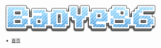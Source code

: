 ![img](data:image/png;base64,iVBORw0KGgoAAAANSUhEUgAAAd0AAABbCAMAAAABfa8tAAADAFBMVEVHcEwE%0ABAMCAgEAAAAvLy4DAwIbGxoAAAAAAAAMDAwbGxoBAQAGBgYNDQ0bGxoGBgUU%0AFBQBAQEMCwoQEA8GBgYNDQwdHRwnJycUFBMFBQQICAgvLy4fHx4SEhExMTET%0AExIZGBgJCQgKCgksLCsjIyIKCgkfHx5NTUwEBAQCAgIbGxsyMjErKioDAwMN%0ADQ01NTQCAgIDAwMmJiYMDAwBAQEEBAQcHBwUFBQCAQAmJiYmJib////Jyckh%0AISB3dnVFRURbWlltbGtwb26OzPRmZmam3P6TzvSw4v+y4/+66f+r3/9raml/%0Avuqs4v+97P+Fw+yg2v+67P+W0Pd1dHOPyfGk2vuo3v+TzfKX0PKu3/+Y0vmL%0Axe5zcnJvr9+g1fiGhoY6OjmRy/J0tOF4uemEwu+FwOomJia/7f+v5P+d1v6b%0A0/jp6eliotSCvuiNyO6BwewjIyOi3P8/Pj6MyfF/vufA8f+b1PyY0fWc0vN/%0Afn616P++7/9np9l9u+jE8v/D8P+Gxe+IyPGj2fy05f+X0/ye0/dZWFiIw+yT%0A0Pm36v9qrNye1vuWzfGd1fmDwep8e3pkpdlwrdx9u+SUzfik2v6Au+SUlJR5%0AuuW25P9xsuDC7v+NxfGs3f6p2/qh1vyDgoGg2fyi2Pl5vOt0tuVRUFCBwvCN%0Axes1NTRnqd2Ty+4WFhZdndCHxu5DQkJmpNSz6P+n4P/l5eVjYmJfX158vuxZ%0AmtHK8f/I8/9LS0pVlcyl1/fT8v9ioNH9//+t3ft5teHH7/9UVFOl3v+Bvu2Q%0Azve36P9dntVoqtqX0Pr4//9qruGJw+94tuWIyva/6P8AAACEvuSm2Pt0st1t%0Aqthsrt2y4v6Qyexxs+N4ueOOy/gtLS1ZmM3N9P+Hweiy3/qFxfPN7f/K9v9g%0AodrG6f5SkciPy+/O+P+k0/JHR0bB5Pze+f+1tbXq/f8NDQ2dzu+64vzi+f/2%0A9vbX+P+w2PTa8v/y//+43fbX19enp6eVwuaNjY3Nzc2srKy7u7vW4erm8fex%0ABjNIAAAAO3RSTlMAFg8HzBN6GLk6dwowQv4hZcw3USZKhLBtHCzQllfaXXPp%0ANMej8Y/+fq/y5LuK3fFylbmpocK/0wzZ6XIdxWUAACAASURBVHja7JhPTNtY%0AHseHWEyahTR0CG2IyjJFnRaqBUGBIm1nD6tpILGUpzhqguMiV72sISNVQpWJ%0AN5Zs8Se7VJBTUYW8TSe+VEKaEduuZK+CiixUpOlhqTgwJ2tUqyLVdNvpLltp%0Aqpk9rPELKTRNWgdW9NDfKQc/5/f9fd77PX9/H330IT7Eh/gQH+I9DcRaflje%0Adw3Iq2cs/3cNyB7XDdk9EFtr54Fyo6Wr3fE+wC2qobPVnnvEWtPR8mYNHa49%0A0mB/50rqdXO+nW1dh2kyLR011h2F+fVXn5cf//z98fcAbwkNP5+shXAP33lZ%0A5JH/nju6JxpqT/787nUbOPI2vEjDyevmgby8c3gbXqT1q7O7idt/qtn/tlxK%0Aw/VOQ23dN78UfeSnv9fuQRbWzusm6vblHddb3uc487IcIL98U7c9p893Rffs%0Axeaq/aZbUsPtnurNZ1znSmgYaN+DLJp6vjRTt+utyFv68m//XRaQc9u2jfXA%0Abul2VCD7TLe+lIbbp5o2a9Vekm7z7pOw2E+Zo9tRsmyWioY/lEm3fS/pdrkr%0A9/f0Vjm7S9K1IUiVpbk03d0qQCyOhj2kq7/O7doDurl9n+gnUqwgcRyJB/pJ%0AjOdkKpycInCvrEjcYHKkl+mTFFVbjqDD4iKvqjK35kEXDLotdc79Pb2VtkOG%0AhpGxWU3KyvzNvBhIt85iqXB2GHSfFogxNAy0Vu725NY3tUO65I80x2cxMTZy%0AjaSVrMKOe4fTKZ8qKZqvDw3NA0V9AulWlXxdbYdB974ZMk8K6MJ9HySmKEGm%0AuAyTnhyepylApfA0jg+ygsp5mV4CT2mSpIFFDyp6aUFR+UVx2A/pHnLZnftp%0Ae6sctW2GhqhXUwQNw2/mxUC6jQ6rw9YJ6RaIMQoy0OHY3eFFrO6GjoObdO+K%0ANNB4PolHo9coWVW0COoJhDFOB7CWIv1+lpakjbfRRazVtYfPQLpmyDx9na4D%0A0k2KAHAcnRHJAIlhy5j3RiI6TEY4GvBeEu8lUFaTVF/Kg3oWOU3WfBFxxh82%0Asrz4WafL7q637JmnN7vc4q6BdFFW1mTvNBHMi4F0XW5nU8MBSLdAjFGQga7c%0A/iwvdcTq+KTxRI9B9yzYBPA4FsNXx+WsKqc8nlTIp2k85yM9IhrHeEF+aNA9%0AZCtaAou79uPTpyBdM2SK0RWBynNcGI/NkIAbj8+LiWg6PM5xAuuNEsmbETqr%0AvyLDDIf7hKys0aHEWNofh2f3wbO2Q93bXPQuPb3p5RW2w8cMDTQLsuzcLSKd%0AF2PQPdhsa7J/2mPQfVIgBtJtsVWUn7qttbO7+9CxB5CuzAMaTQxFSV9WP1OR%0AGIEuzspZjfOSyaXQOPAJNHhu0H3QVmQc5HS1drX0HHwG6ZohU0DXCe8sTFZV%0ASsSJkRmgKID14yPfJq7yiiKA8BAxHeZkZYPK4EQS1buNBsTASDI2zxpd7exr%0ALnqXnt70csRhP/qZoYEX+Nlrk6Pr6bwYSPdonb3hRJtB90WBGEj3gN2BlJt6%0AfpTy01mYhexlAveiVzVpQ1ljJgM343p/ltfENEGQ9ApF0WJkW90Kx0G23/zt%0AohGG3b1vhkwBXTeku6Bm6QRxb2LGx/MCFo4R6SCDyYIcTwSGkn2cJHGACUxO%0AZASZpmlP/1AyAyhq4w0uepee3vxyxFl7/JmhgaPjiaEh/LGSFwPpHm+sqzl+%0AyqC7UCAG3rvdtU6kzNRfH6VIgieZvPmY5pWslopNEIxX5nlunsGHhhYpnhKo%0AiDhbahxkaf3jjm9lM2Qg3Vf2DqmGdLMyzcwRwQTGA5lanZ6aSobBMs2ukbGR%0AmF+TVZnNMIEgQynAd5WcCsREH5DpjTe46Gqznn7nt4X55RZnwxFIl8ZCgW/7%0ARVrKi4F0O2saXMd/B+kWiDHuwIGeBv3iLW8cUd+y044Jq2kiOkPLnMythtK9%0Ac32cAPgb+NIw4+eAfvv2+dGV18ZBOxyHu2fnUM0MmYUidDWa6Z/zrFI+gLEe%0AvJ/weOP6by/DxKYfc7JMLSeSMyQD9ExZfDqaFL0sBeIPd9JttuhpNpl1fZYd%0A2swvt7gbc3S9/jQxJ3L6JbclBtI97WpwHYF0HxaIeQTpNrotiK0cw1pgtsXg%0APZxZVjia9RMBkunTTyuLTuNp5jHQ/y8ukmFU2Ul3+9AKKRiKmCHzsAhdWvz6%0AwlyGVzSW1nv8RHKQWnnuG9e/6xlRUDTgY3pHpj08rz7Hpi8EY4l5CvDYvLST%0Abquj0oKYxdPl2I7XdIW76q3VjachXU86jWdYOcvnxUC6Z1yNn+boLhSI2aJb%0Aba2sM72zdBgVObOdj+jkED6ut2UsTUz0MrMyB3x//W59JJYBEiXEw0vpkHeh%0AKF3dmDe+loUZMsXo/njri0vTlKRQLHOLIEb8GCgu6zk5TgkChaLoUtjr8/GU%0A94Xx1i6707q19QT+e5JJ+FmW0j/mZ9LBMT+ryFzfXO/o6H94KSvMr48at8/1%0Alur6bb25KlfhRSJ4qTcMeIWLh5b8S6FlQQDLIc/wSAaj+RUuQnr8ElzudjTV%0A5OguxWLDLJA5Li+mgO6/JEkA09O95/XNrnKY+JeJLbpNDmcN/G99k4goSwMQ%0AT4lL8chghC8Q8wjuLAtSZXU3Qjt2iaSXWeDrQ6fTZJyXVCF8v2gBX2yJgZby%0A1eWk22Z7M/z0Vn744dHGxpMnGzvEvNOs6hXdqhzd9Qvnbw1SWYXz9H79HR72%0AsSVetjLPCZze7clQOLLMCsDrgXS7a+zO+hweKrI6lfBgNIuBJVw3f6iPFTAU%0Av3zlz2lJUan5/tF/fG+UqLvWvW1OVJkb5+GTBBFmOUroI8nhYXQZrAjxwVDY%0Ao1ddFrjMXGAsohrLD9irbVt0iTnSi9ECwPNi8nR/dRrSfapycSa6PhdjfSoH%0A8OBQMHfv1tjctlxdZ4Y947Ss71kGH5tZY+NeUCBGzfUNS6Wz7mNoxxLzGMfS%0A4ykRZ3wrqkZlyFJ0c2Ig3VdjDYvT7uqEQ5E3iymT7mhwDtV0aKHLV9bXUz7A%0AsneLLlc5gadQPDB2w+ujaPYqCsca59pONH6y1VginqFeMU4BGgtf7u1n+uKz%0ALJtZv/LFLYbV+wOLr49+DV3fsVa73ps3exOCIBY3rPDde/fOp3hZYLFkMh1K%0ALW/upr5wOJSiFE0DKbF/YjWeNZa3tdvtNWcg3X5xfPZ/lJp/bBPnGccFE9NY%0Ay0gLKRSNXxvtitZ2sLSbNCkZYGzf68bnvI7js50qcBLJHZ5wMCbYuRM2tuPG%0AJ+xEasJq3XCIJ0jlyOhYgpwoEZHJfFKkiWP7I5aoQhIUOREgStdMQ9r6xy4+%0A+0K4hLLnD8v/vO/7fJ/Pe+/zPs8dR8NInyxGSdcLRaRRDySIB0RO5c9FCq5/%0Auve9neXb90t0zWrEl0ln0G4skjATKNTyCjHFdsSWHa+X7ykuDiFEoU6nVns4%0AX3rI60xG16b7qCTmkUS31NFYv3lj2b7fSRFYXcz/2Wcu0VU5rKhYaS9EsndS%0AN1A2w+rWdu5bHyvEozW2qJXw+lAuoA9Id7XK9/eUv1k83i6b22wMLfjQgMmf%0Ax6wEAWDcorqnstFAIBALns/np4o1/f6PDh58b/eWAx8cPHiw4p0S3RqQmSM4%0A8dbvTsClOmJMpxbjMZVO+xBy3IZfbpkvDd//o3fuSp1ImhAYxmMKy2KUdGGu%0AL5yNckCs5zyNYZWdlCqiu3vfeOPDYjsiFBxKp2dZq3Mci9BplKIWFGJGi2t/%0A/PEbHxYXB+wDdMF9siZ6AwLBu1Bfj70kgCUxRboblpsYpabIrdXFvNL73Z0K%0AukkK8hRn1hgn6qeHBDCEJAvO/eWFGl6qwGjGkzx37qQa+FgWqnvUI1L3umnX%0Auzs3HZBCFA2EKJqmqTrMaMpNT2V8dI0/m7c0ABCjmGi4LZeU6qlbfyxY6/Dw%0AgPTvu8IS0REe8DTZFw5HE4Bgvaje3FMXZ0dn00Nx/Y2oRU0TK4YXBhHzaSLY%0AdSdrlMUo6D46l5rxe1ACAMqiCjtDWuH5jozUjph+kBbmQdzsjFoolmVBnV0h%0AZv65Qd8dLZSngrelBzPiC4yoENE7ZlzJlYfff58LYLokRqL7UYHu1m0rIrC6%0AmNI0L/s2Y98OBV0KQBhM2G24RTfk8xLxUOFg+WfT3cqmZeu/e6yw9bieCO52%0AqvW8bwhJmLsTlFRFN/1qX1n5DysLdJ0JhBXv8A0O/4XcUsndou7zq/INNB2E%0AZo8dNyVavCuq5cePn78p3lJTNGDIpDHb67SOsb6WkcDSZvctvb34h743VAfA%0AyuFSxpgS2GR7NpuUxSjo/suY6nBQS5WJB8vm3SQPHimm8fqm5p+OkN09IS0F%0AaBiK2BViVhSs0p4gCk3fXoYem0T1UeOJxoYVk/7n7pPlAM6VxMxKdAtd0AOf%0A/uH7xTx78qRpbTtd2d+/t6J8nYKumGlhIqLBLVZUzHFmzIRLdH9R1blsnzQV%0AnBvtMYbzEY5CGKhPBJzdWlSi+9Xxbdt3FhOnnRJPU8TeXt08s5ieT/vG+jqq%0A2wNBGkLSZsNtHvES/O1LjhceEJCMuHFTHE7GaCpQ05tAKB/rZbWe7u6ANSZQ%0A/EPFoDRLJxsNjUlEFqOgO2oMYyTw0ozFcl+j0U8ShJKuz+vlR9zd6jjCozzp%0ANhmMCjGLSo+ZBkyT81Ao5HTOi27M1Mut/Linf7CztfWwFMC5kpiHEt23xWvH%0AuorHryDm2ZPBzlWtVbSqIwNXj/98+0YlXQKh1G4NjukIwNI6Y1s4J9E9euzY%0AsStXrki/rWck57BwGKsDLMqM40Zng54G3yjomgEQi7L26mq/M5PxoWO5jplL%0AbpSYphhPFsM8YvZNZ15CF6AxDreFMUtMfHoYS9fJRB1ERZ1WMduHECgIdEIZ%0AYQG6G2dcf0cIWYyC7qwxqg+iCGNPuRw5CGMonFWu/QAmnG32BTpGQ+1Ee/W9%0AeoWYBaXHIU04a7F6UcjUOHCbvYGCK07mZ6erllrH1wsBFEpiJLoVm197bf3r%0AL3xFsbqYZ6drr8gmQSn9PXaltero7TPvl/1sg4Iur01o7JqITlzWO5LLZrGL%0AtyS6ItPWpb1R2CHHC849Nbk0zuDSLgj/yRFRU1A63pbo7tn9gZR3yeCYHkv5%0Am9sDFGCpkMPQPPM19KLT1igeNro53icQ/34ZXRjMhV14VC/4IEzaXK4Qx/Mg%0AmOhx2i1xWsybdX3KCAdzhjsn7jPskCxGQXfOzo3xQdKezBocJOVFY9E5xTTU%0AtLq3pi3KiH5zSX/zhdQNhZgRpccmXGU0Q6EFcaf8hpxeq6VeoHukVaQgPR4P%0AS2KEIt0N67aWv9AUWV2MOM1aj25nZ+3hweHj+3bvWK+gq8c0bZhFB2kIzLk+%0AV71bL9EdaK2qPVKyw18WnJtuzzv1QZquw/D6vhGC5xkl3bVNfHwYiPLc15Hp%0AxTEhk56dXz4chenLI2PT6fQUdOYcBleeDCqGj8ZFH2HCkbq/KKTTGVZYlDs/%0A9081X3Do2KEWWYzy2dUjlFZv1DhcfTqEp5hIu0xXFmONJG22Bm6Vfs7oJLBy%0A505Vn/C3AW8LTBjx5b2hceSdpFj3iSVlWBPlgkEygN274HJzSGGeZ5VHa6s6%0Ai4ffKASoVh1JRot0t27eummP1BQZE/ULU5kMK4tZuUkqB4oojrxohz85Onj1%0A+q53t2xV0s0bVOGkGhXvknWucBgP6YIS3cHawwODh0r2lUQ3WcchWmY8b+oy%0AhdAhCKWPNES6v/7xK9CNIEtJ1eIymZIJkqEo23KI+hyuegtErHq14fOUKc8h%0AiLITAFCKq2k833w2CUFcX1NvkBNw8/kOl84rPIWyGOWtihyb1Dn8fkdORyGI%0ATnO2WR4tizk5gVvUCAU4ZZ0ai+lshj/frG/gWZQar+9QLbteEpNvx3G3bsRK%0AhmQxBSw/uT1w9EitdPg9QgEXsBsdHulWVbFjx6ayfdJbzJQxGuTHuPEOWcyK%0Awkqc5tBa9tnt4TO/3LZ949s/UNBNXfN31FCAQNU5v1/Tq0cmJbrXD90e/v31%0AM5Id7y84t3iRigXJxN8mJroCwCeg8cjsc3S/r1k7x/EA8B7Dna4uHaelmER2%0AOfVls67eIB8L6i7dvHYWJzlqUjH8m9ikVn3q5rWbbYwgALVKdUrm89fzjTdo%0AkCGSspgC3f7fvlX21m/6pYoICWoj2bBKo6PANIh8fvOaPFoWM9HW5UHApJVU%0Arg1hzaUvrlVjPDuXsd4/YUgtX+1KYtra8XGSmuRCJlmMdB36cvjqZ7crJbos%0A4jnXNqG5LH3+UPHmxrKf7pKaIh0XyZhA6Ou/+B/r5hubxnkGcK2aom1S12SZ%0A0q5VtXVt6nbLomlfo2xqCdx7N17OUAwBItc4vuViiWP4UHDPssr57B1WgEg0%0AyCcHpxiXi4iILmv4UCUKVjFImRwwjQSxq2BHilD+TF6mbem+7uzDR5yLY3/Y%0AfT8993t/99z7vM/7ngrzZJPd1QsDz7/+cOnSQM8br+7a1PrbsEtn8atmedRt%0A1iXWoBeEWuvLvHDx4sXV/a1rtVXQm+RxPTnXNxroMqEAdVjL99pf5vd+tc0m%0A6SOTYB5vukP0IDTLpnyjobbdpvWqXMCM+7wz6ZjImCbRkvZ2Bgu7dSsrg+hk%0AhUnyaZZS88ffSAj3Tgwd9agwit2Fg3v27F9o2ZWOskW6CU3oCUl3PGXE1e+6%0AClOmBiVSQE67tbHJiOzWY+BOnJhEiJVytt6u+zdgTtWnzcwyqq9nVBhFy8Kq%0APJKtJSVz0ks3RQhaxw5/uHfXgQsX1z2EAVcDkDDmVJgnmxdWC/ufe7118I23%0AD7zz7mt7f7mpbd+yG6Xk98zMTGdc56h+0lxCRrbuZtwxT37aRczhn3XLC8Lx%0ARMaavtu2u+vgNnb/iaLQSbloCjAMSHRbnJa2XeqUGUHNWGMiFzNgnOlTTmkJ%0A/Pep4I/IfpHWsTcgOol2EVYjYVdH2JM0oxUuTOAqjNJ0+Pv6pQQnw+6iVf4q%0AICZwtC9nJI6qd6swxQgCSA7S2UOa2AGP0TtPYePmGlLlg14nbJcMGzBJPcOY%0AmGl3067CaLoZd8Z0LG3pBht2X/75u78eUOyS0pCk5/1GVoV58rymyHP++Pn+%0Avt279778+itPH9RS7UYgipKRJuWmBsfNACRdT7b0c63ETYueFeo0BA4A3W5P%0A9ppq98192+du11GXjjfYTAhHhqtUMdzeEOuXEABhk4riGYkxlZgMcV3JvsNr%0AnQAl+5w87bYGbMgQh1m9eFwkVT9JDHGQgfiwX4XRBrc0q1RdLwGOPG/1Gqlu%0As+pHhXHKDyHZ3NngoWdjX/PfHI5nJE7CMD4262lA2M7dDZi1Yk3yWcs4pcJo%0Al27u+Wjzsly73GkdGd79Ts+DH6974BjyMp+aiIkqzJOd/vHz3k9e/+kr39u0%0AXb5hN5KoAS7JF4uGAGAAWXDFXmT3rOjBvWOQA44xA7sUFR89td7dbt59BDNU%0AsejWM8slMhTFde5v2gkAhBoouHS4iyeZIZSpR9OK3a9/f+bMhxeUEWa9rGEs%0AkWdAIbs0FxdtQL0dDCEg5E+n/CqM9tFDRV4k5TBrOdxHdDMV9W4VRpaSwMJ8%0Arnjo2dj3JlK37FJewjr51EqsQWKgbXcDhpHXOnC0WI4GVBjNUywvzRP9clGh%0AV2rm9/e+9urAV4pdNG9zxWYWZ/UqzN92+tfAb3720kubj0Kodsm8AKbt9MlQ%0AQJ93QJ+8HHmBXb0V9xB2wDmQET5Ky4X7o2e7GS+yG7CHRkNJ25SA2KNLS24f%0A85/2Mvc7c1cV97pEG8OUmLqI59ZH+M8fyMv2j79S1jRZr99CCgDoqysp4znM%0AIampzzigOLyY846qMNqCPUTXSYAKwEBEs64A4B6rdlUYwCT0dSrqXc+5vx7+%0A41qzoGM99sNcShyXkHzBczOVJiBAyKdytwWDMObu/lDZ2s+oMFq7wfl+kkOQ%0A/u9adn9xYKBDsesg7XguFb2MqDDXd2xX+8uAapcDI3X76KhT75iSOj0xnN76%0AnXkoEn5ibBxlMGeDoKPZAtLuVe3d1u5d66jlZBKzIaQ13hekk2SpPUSVik3k%0A/fJnebwmQZGqzrtaI7zWaGvZjS5aCwBI3Q3v7WEXrDFQtcthdk+uNxYhVRht%0A8LgIzSbADBLysI8wEiipk74Kg8KC245HPREl9pEzn3zyuRL7ocfKOcZJPWFM%0A3YpCBDjIp1ZELRgOSzYpgrjKmVQYrV3eQkokHGs+1tgt8LzHKCMwKsz/wy4i%0ARQwu2mKxcQ4y6VkMypOK/GoWRFeUrmJy8cp0unFWlyyh4LLz/hb7iut2W7sI%0AHJqXDMZcyh+2CZzkixuD3qrNzDmwCE/T9q61GYk19kXjkVKea9tlgMVN65rQ%0AvIzYXMNBXFR6iYe//OjYsY8uKXaJqk9CEF+VME5kMUb++GkbzioMKpQSYsMu%0AZgRUQJFwuK7bgNF2myK8kbXUk5BJFHRsiI1aWrGvfHjsozMPFLsaGG3sQ84s%0Ay1YDa3thGhiTcEKiJoK6zU3Uj99/s20Xj81G+QRjBpJ7MbUSDzPcDswsb2eX%0A6ad12bj1vCMPOuO9Oe9nsJZHbI1on7GMldCKcN9extlOcnnZ4ZzYiV1h2eyM%0Ae8u5ogSWh856jKkJHCnla4hoYdP+sbxclYozueH5AswLSDsBoBjCiRsQOmqI%0AvK5Ms1DpRxz+y5ErV77sUUbYUNA7GEewLxrzXpaWTVhV29HcAYzWbtUbYutY%0AAQHTvLePCHaezSuxv7hy5cgHrTdLA6O1e92TSrFhqVIxa2FKqDkcKy81Hj9r%0A90eq3eFy2uMT8qDUiOVyRsO4sLwDmH9vZ9c5Ub5BZbqm9eTp47mZXhcG8jYf%0AcTzXG/ehQkXoDxWXrOc5JIGFhm9uZffwt7/btVv5m+bQFHbKH5wbbkLJISDx%0A3EqwCmqI1JnF2ZA1MjWFFZZup3rjgwiSSNBt2IxTR9U5LtHlS99Osbx+8rEy%0Awh1fd3R8oVQ2dxP5GvT5U+lFQs8hU7DR91ibPtvDaPcgZtLZjA2B0Gft6wt6%0Az5OYpFRVFy496Oj4k1Kva2C0XerrucVbViA8rCBaGJOckLk0FXnmTOSe3+57%0Au2dA6WakU/w0EEogPGtkjYPyHC/tAEaZvn+g/XNlw251Ls0HINml76ymJoZd%0ABRsGCrxxbiLugw4B/MOFE9bzJJjSW4a95+5vcSZgYfWtgxsHHLB+IhuU50Wy%0AC4xUZ+fSxYLN0eXLxvwsPUIm9Bg1m84tBuCUXPUb23rcMcKJIQh2ujHH4g0b%0Ah1YUuwOXenoGvl0f4X8BeVLlczOzPCQhxESK1di9vgOYiub5e71uG5Qwn8tj%0AjFc7AYLA1opodfXiams1poF5Tu7GYm4bqHHfiP9j5Pxim8bvAP62hz2gSZO2%0APew2TWi83On2vCEmXXtOgmfPlomd2qVWkzgojpQYYyul0iw1plEy0ngidQgZ%0ASXHia7hO2YggmlAr0uF2OuBaaAo9AlJapKrqCaEd03H3PFPThM4tpK+VnXx+%0AH//+fL/+fmOHOTeRbZWrKfife0OZB7/6+NfmR1h2ORZwkaA3IzLVJIiD4EwP%0AMJtWx8/Htt/N2LU7n4Nm8HPnyHg7zJgDBwRrqSqXlzKs+QwTcTeiVFSy4AQ8%0AAZEZXD+g5OPtAoeUmxERdxqGATUnSWMKW6vhKFLOQVmZ/DepOsIQJCbBIKwu%0AMuXu0hqbngma8QiwIiqJSsn5x7U1K1N89cPDH/3itDXCfyZGwpB/tU04nQBs%0Ann6q3/9/dcWtHmA2366usLLUW7AZ8PKDzAITkK99cxzYsmdSbDD294d35yNG%0AEHa9PqbYYCbarRwSDbr+uueK/74pqrD2B8oIOmvuXL0uuQ0S5DGlB5hn+3X8%0AvG0311qEAedaYSCwLARQAkCNsO73rbIqWKxtIWNSIO681IBRRYIg7/0eTnBC%0AdbkV0QAcSHnrZW7FwImaZkZvfggl1y+BUeHyYnjLIJqgo1XWu6skhLgKrga8%0AlZmuZuPmk3ltYifePfT0oyNHfmr1irwM1rKM379Sg8ltIMktiytWVeODQ6dO%0AHXtTk9QDjFX39uBvOwUTVi4WbpwD0xHIvyFq59aOO2dattPqKxvMnN1uQgZB%0AghZikB1GiSlKNOhce8cAhs7ChCyYQVE9SRSdoAea7gFmbp+Onz12l9x8sOgq%0A/CdE9Tt4GaApseXX51kNBs3glqtnvCS5RmoCB4luvge7txCIcUdxAsQSY8u5%0AthlDg4bS8pd9LEmuu+KT45OTlCHj8YpY1le7y1sWdhVI+CvzsI1EZbgQxKxc%0A1aHf/fxnP3rT5/UcGIxxYhWA4VmgMjbNIWnL7tUTV0Z/f3vH7t0eYCy7xz4Z%0AvXLlD9aOx+MkCV6GJGnpjupav+apLtvsPrPB2O3e4mECTK9MtxQ7TKzfixFg%0Akbx08MCVQJxPIFVJHIcLxeBWpqz3ADO3T8fP3kwkq5ZAYGICw6KGBtBsdvVx%0APhOtgSXDE2ByYYp0kcTMICKG3WyqF7uQ6EUNkKC+FLlMmCCcON/Ot1qr46hc%0AAGmHA8M0GKA1x+pQLl/pfjmCLMBGWxBFLokatCFIVjbj0G+P/PKDH1h259xV%0AUahoYFDV2gpURlDN6p6/+bo84ZOdA/vdHmB2GC4Ovy5qGD21MwIaUZIHNxZy%0A80kWxJ1bVY6x2d20wdjtHoVVg42ITLZih3F4NaAEqBOzBw8cSBiCKGSymIEX%0ASW9mSc/3APOv91W8RlW6pG4NYt4ZEJ5Ks+JqXp+PGiBNRaAFqDXjvOTEx0Wk%0AmomkaOOb99u9y7kNVa2FJP90LhClaQAN/0MfkrA0gePUIOZxayAYDwllPT8f%0AAObeincJI5HZEFcoQE7zHqU1/cbuTz748Q8tu5tUfz+m4bMgKuZyTAYlZGvu%0Afn1ldHT00x27t3qAcVl2X2cq/mLZNTStvVSX5rfMIdQwge0X7GkcICkFLAAA%0AIABJREFUG4x93z2qYUnERGhP2WEmaJdzWxuXtg8eONmImAFXy5MaUGuOIV33%0AfdkDzP332QXwIuiNjC9iYLMERMP5vH5wJnLz8pMNDiuskYQWCZf9rfHu9oOa%0AUxKb9037BVRtAgPm/mGbAHP9saRjCozjuMd3z68nao2uXWejtuJb2EB4ueEi%0AJtyx/id2u0JmMBQnioAZFOhSFAes+XPy7yf6+k7esILtF+bfy+cvnz/rwOTY%0AGjh7dqXFvXr1cue/O9m1i1f7+vpO9J3eGYEODF3SzPCvnfXYYcoSilIUK33h%0Av6dPygDBd+3uwuA9ZP23c9WRtKrGt4RdmE5kBbhbfn/5CUqfZZ+c1+89WmAP%0AzhnOSoiDaKy7zvpzHOIxYLg2d4DdohpNTN6JekZUeoQf0+u57MF3XR/jcm6w%0AWOTR6bI5+7xovOOnaJ6izOnqq6J4ybgTZur7LG9RjMJSWhwPLZXLrQoOb3ft%0A4jjC+eYDU8VGA/QwG9JK2mb3mbdCk7OzUahsBn8sXcSt0rOTw9dv3Lhx+9ie%0ANOiLDkwIlNVa4oLO7e3zempec/36sZ0R6MCc5R3KolAZaNphEAzGNdb3eOjz%0AVYpcb045ukeGXRj4RQ92ofF0iI8mlvt3YTr3idU5aaxiqDJaffz5vfMJsnFw%0AJnJW9JQaDTkJ1X3iDE6uFbVnB9gtYAEk4cY0zRjBwtz00ir2DruiIqByKTSi%0ASLp+wTwppDt+SEDI6FIrjKam4OigKDGIfeZ7PFRaS83MhJmyHiAKQPfBPZqq%0AQKIURgEzNBlIcByC8fvYBZuFIC3mJL/EUjSccnxvnao+u3nzs69P77H7XQfG%0A/Bg5m9Ef7X0bd/HUTfOi21aWqANDRcIiE+GJph3GS8V5LDN0/lGe5QFn0yt2%0AN6ldmMmX77f7bf/kSCoaDjDuXZiOXTHDIMIExaODq0OPzo9pTdfBdre3eAIk%0AHEpdyrjN+5BFq6FxH7tpBUK8HjmuhbycAHHZ9Ds6TbYzbTSdTidFaEnKCSyF%0AJbsLC5bzXVhdkUtAfCCQUBDFnsjf9I5MlWQqNsZBTAIoFIDxbkSkMPX5hFow%0Ao8SBSiAjOVDavjIDxaKMIv6hh1lMJeJsJGDN3adnhofPnDm1pyj4uw5MsQhk%0Ah/K6b2DPVzl5ati86M2b1Q5MLCMq4Qmg0LTDhAbS0Vb+T74WRYOE6g6L3R1v%0AF+ZhD3bvU6zXERYXwu1dmE7Ij1QRYTxNsf2+C/l8wnzO8XfMMlqt8W4RymW9%0AhcLxAj1hJVf2sZuFpjNeYhYficY2lpUwAVgrwr61Gd+2eZqPJpncEpcZRx2U%0At7uw3Bkr6xdWgIITT2cVZTFBDdgKHDZDMlCKO2LLjBIhG+Ts1FDX7hf1civa%0AdDbBr7yORNiBqna7cwDZJJRyOf9wiiZdOCIqVo/m6d8cPvzh8NNP364bffE/%0Ays03po37jONvpkqrBqVNCVlCkkUl5AWbKvXlqgAB7E5wEuhyBmNzV9+BJ9nD%0AODaW7Ui2BJYNlsEGG5+8E/jiP4CNFvwCmITcNBYxmpnjqvhPe9CKLGoUJVFb%0AEqlJtb3bxb+7MytDah8h/Mb36L7P557f/Z6fn0cQ058/QLPREnz3aHT+vfrV%0Aubrf810RgpjBCDQpDgZ7/cfF6KbhPdTCpKSiZKcbgZaOHLPxYtAXR04ojhug%0Aa3SOEoa9DVzNixHotm+PiN1q8TiVQQmliK2P1K9O5PAoGNbZCWJpb9Kf718Q%0AjWzvPzthBtAQiIyow/1YaLT7My1pY7/N9VVdvVExblDigY6WTKkMTNSa2oZl%0Aj5FUSaCrCTCu3U52haJ3Nd23cRls4hscXl8NllZbpwjrk499BuELwY9ENJmt%0A0A0s+ezSfNK2q3RO7uL3dOrQcbp5UacSYlzenmT/Qu90RHsb0L36Xn1jXZNe%0AEXtatvJk0StBTH87lWUy4mSZxl/AV/SxWFPD6Ua+o0kQMxhJyTtZuHPHxUyb%0AhgbRiLbHH+zHHo8NbngqLxVeDFOmG/u8+sb/MS6Az/s8xY0AYe2x8WKEVxuO%0AiNUm46g2ykTk95ILtqndVydyeBimneMbUUP3VF+vZIVs34cenUA3YLh9j+60%0AiRCPdkiuTn7U3wu8bl5vZu16+X9zxw3QSu+3SWFNIDq4J+6DEcSQqdAtFL0p%0AdW+nw68kIM2oEVfhXIMD66CLOygWddpkuLJ7/L4/+NcFdarIVOj6usUhG0Yv%0Ak1oNOeL3q2Hxpz+l+5I2kqmSxYv4Fxb8y2TEx9GtrnvjTOOv9FcWF7cmWher%0AFeXcFcTsRuMUgYT/VM6Rbz/Xt05sXXm6qvjg9MWa+vcBXUFMBGKrEEkI8R0X%0AM2pgUIqwy7CwG/doc5C4siHkxYDcja22NYPAXediVzZuVOe5x4tSWoOY9vNi%0AhAYGmLW+7gKFUmP2qaTfqBziOAzw3lh/HcDNQ5XcB0E+xOgOuWWkwQCRn5xA%0A17M8lRf5p/B5QzviPuz/Ik9+V5lFuFkeU2E/QDvuo161UWlYSkO40YjvBxgL%0AKtBFvaRdZDMatYHchkYGS8XOMp6r1167AT+SvgxK8NExzYhYlb/bP+VNZLyV%0Ac+YDs8RmCx140hCJ+zvDJnzsGN1PeqwU5UXn/LRNN6mNBlI4qHerG2ou/q5O%0Asbg2MHPr41tbgK4gphhHC9P5hc5gme6fBz6+NdO2fkXRUFN7vrEJ0BXEQOMq%0AkTkkTxHHxeRKDOFDVG5TqN2zB0E74UpFxIsBPYyxiZtcyG5WTJhFeICicQqS%0AucMOXozwlMhMMrybICjCY9StTM0Z0hCgu865myn74SZ+/kUVU2wWiDDdjm9M%0A6yOxlyfQve9OJoP+130BHln4yd3gbvE7bhZhZkbIXa7Z+hEmk3cPLRFOWKqy%0AQ8Nxi0ug68rt0If0HOFCByNG2XKfvftTrrmC9dLC0TVroA0DHsaCD54U72Sz%0A1kqIzOxN6CZ9e+nBOZHNLDFxfVX/Q9fHDJYK7Q4z5vYRaDTV3cPlbv3FU2we%0APm3tGpi5eau1TPeFIMaS9U4H+/uN5THJb79qvjkz0DHR0tR4vurU6QuAriAG%0AspumJXiBiB4X42IowunGpDIlRVhHETpYyV1eDA3objUfyTXw18ySAVgOXbOz%0AUaf00OHmxQh+VpZV23uWwZzWLjOp51JEZAPQneC9NbOA+YckQxW9I3Q+KYKV%0A6Q0rW0ieRDeE5bHeg/SSdc++YJbooGwW0F2fGbjW1bG21lE2MGnySGWlAntp%0ABHaHZKTL9Y0lJdwcxNb96lFXPMsQYgcM2wMBQHdtoK3rmh7Q3SHZJ2M+hCVt%0ATiabdVkllRCJ8sn8HJSmUkhQ4tbdJ6KRY3SfxeOoF8/nw/aoJYsyyzJaoMuS%0AYpfm1rVrA80gd18IYuKFueAXD0T3SZC7bW1daxObig/erH2nlqcriDFJV4zz%0AllKG+rk9L+CQiRNzt7zHjW2+Dtfaa+vgravtejNHN36nuG1cmXYSvJgKXWP7%0AIMME5Gr3l05nZIOCPNwsJuevo+vawMwM54axJMheyeFCeDIdKfmwheBJK7PJ%0A3xk6sFqJlBNWO6QHFIqCZ6a1ba11a2uRMzBp8jzlKvnIHd2KzOgrZob/lkaE%0Am9sxmSXbxQwaJ5wqtVi+R2QA3daO9dZW7ud30mfNQU63wwEX0GzJoDqyvB0m%0AHch8OlqYVyVFKnmxOJg+tqv68U6GQHrM+Z6Uy1XyQm6Tkad7vqqqpqFJv7k4%0Asd6xCegKYph9GgsGl4spQHd9fWLxqeJC/cVfn619g6MriJFOmZSJ+D+85C+B%0A+yEvBgO5qxdixtsWe1ttYPE7/LqII2q3mMjwYoSXU5+yUKIsEC6VGdvRKJPw%0A9AC6+qNemjk3TILUYSJ6+kCzxKR6zJjo4Ql0p3pgKEXkcu1OqWrnNpGxUICu%0AfuvKqkIR44ybNMlZXLshzBwSFxLx+OwBTQubAodE/WUik8kkxlV9MiQQdblA%0Ay6p+s0WvqAZ4iFxKKYZ3YLEHTaA5u6myLH2YzLPlaXrvIOR3yJCct1iYB5uy%0AP9bX1PzhUvnyHxJeu9rmmCPvuLIZXx9bnz7j6b7zm9o3Gy7E9C2bW6vgvSuI%0A8ahgjF7RcHSvXtlcVcTONZypOvtuFU9XEONXKSnLN/Fu9y+iy4sRAbo3Yj81%0AtrBeXASTJv8pyGgbrUrFh3kxwsZyiCplUJ8dN8LbaCZTLIRCgO4NwUvLYusE%0A2N0eFgsyTOSWeYYCkAZ2SzD4pIpoyllgd4uofRvp2zcEmNmS/J/8pMn3ly9f%0AKhs/afIERYt9IrN5jhiO30nMJ/P5ykmkWZ74+zBacMpxeNwbRRmv0ODwPdfg%0A8CMT9cBiZHssEM1kCBUspSu5a9uNMASEmLB8SJkruYokzV1+6e23L3GXF+do%0Am8lEfD07ywQeSx87oR84uqfOvnW29kx93bn3FS0xQFcQA5tg1ZxmiPCV6Vbr%0AY03v1TWeqXr3t28JdAUxajIxGx+29hz+TK6gXYEXo+IqIj5ogl0u93gALGo6%0Aj8HF4XicFyPQZZhoCRr34JP7xRJDsfT8HAeeweXKwMqhxhj+L2PnH9rGecbx%0AxlszxhpWWJo1a1LWH9ug/wz652i6sWvvnx2oiGP2rL6id5ICdl9JoxdkDd4D%0AKViTuCrmTmdHHLeZxqoTqacddERQdeeKIKGTJaU0krCtCMdD2KRhwwu0y5r9%0AtbM1naPIZ/v+f/Xq+37ufd/ned7nee+Wc7zgWnCxE1POD6bWrOgGBFTVU2HM%0AwCK1AMfNTFtXmtwFQmXK6awIsGos/PN3fzdrun1OUct1NaE0jlOlZAu4Vm8O%0ARTMecH5slCJDHGiBZmx6azywZzNHm1UkRMcjkTfJBrvKJSavDDeXI7ecE3NK%0AB8KNGD6K21om3ZPHjp08cfbZUy+/dO12j64pxp4JMHTd1dzapfvRz189c/zp%0AH5w4+eTIaZOuKcbT1BAs2Mc+PeyUc+DejL6YxBGiGfcu/sk5KyhpiPpiTLqt%0A1ZTUZrLtDUFaWChW7MExaw6fBUZnI6MNroroQCY4G0hY0m2oCEgMEyOxhIp4%0AzoZT1hGwr1hx9rfx6TrPI+h9P+iMeE0+ZCGdVukSaRdLACAJuOpDpsmDtXZp%0AKxYCUG/RBh4qWtjzdyFSdO9Y8IMJcS3BsnLF6dynQNRwEhNNhFAtFovhLDDp%0APnNy5Fsjp3/01Imnf/rc+R5dUwyOzQg6JzRme3RfPX72xIsnd25S+o5J1xSD%0ANEWlDbP54sFw3/3rbmbH7XO91I6+mMYRIpH3IpFKU9OgKvfFmAMIQCrpZxi/%0ACg3ni5wO2EXrM6fPKQqXm6oCaTLuNJzURNKKLuTTgGFwCqsDyKMLgfEDstW/%0ACsxfiZD1MoQcIUYis3OayUdDAMyJlYBY49KStBZOEEN07zGlEhYy1kFVYCZw%0AX4xGe3R5XotORoKXoikiVPC+PxuMDBdCRKYCBY2TaM9bFImxUJVMujuX8H5v%0A5Mnvf/fZH/6+R9cU03bryFgLqFu7dH9y5uxTp0dGdorlju3N3b6YMo8KE8H4%0AJHlIjcfl87/Z8T1/3QtT98VwR6JbaSgaQFcv9sWYLiWdsPkTblaFMEWHM5Rd%0AbFifOd2jYhs8VDShMh+/NC0k3QUruoZB4WfWR6kCSuugSI2NHlBp8iBydztY%0A6CqampwOxCNeuLew8EhvjE3GxRrKpzkQKnmZ4fQV0hGz6ShdLcj2TIaiV7m9%0AYG0Ozk0Eg1eiWtrFeiJx5/wXQyP8t7i9oRmraO2tzEqA7XRRLwLfp7t7MfnZ%0Al3t075tiFlclaSFJTu7upf944dSJ/hfk9uiaYnK5uhjZviRrh9F95w+PpHb0%0AxVw/Cl282cnlyzc/DfbFmIZLQcSIUHFT4aEeso2tVJq6Nd0Hop/PdXlBjDiv%0AxBsqWPBaRSIhvB7GjCml662Gl7y6xSwe8M6MxecTXDWNvFdXJicKSjdv0u1y%0AQsY5VdmAnXJXDTNbM+6hIfr7OslW07xEkz5j8knVFLe372rrwe0r8x6+nFZZ%0AUcQDYnP48L8NOrl02lMxrLp6vtvVCp8/RveJ08+ceWWX7temGGA8fpJcn+rR%0APW7eHLJH1xSjCJfi85Wakj+M7rXd0MLrPbp9MckjnO/+C+XKZU0Oxif6Yky6%0ADG4j6rm8oqJim5hpuyCy/r07izritWZke/vNCuh2VbRu5REJ7ps2zA0kla96%0AKvYoxnI6p6+VGIaZ0cGqJoh2Z4QSVB5q7YCDpAoqyrXYO9aZN52cFsKymF/I%0AwzJKZi94WZoTdLTgDvtKBGfYE3Rpn9ZLOzCXlpfvdwoVh2/c0RS6PGCilB1H%0ASrmjyYHMOkkruY7KUtRnS0vL/15eXu7x35/ukJiVHt0fvzgyRHenb6Pr5a/p%0ASoaU3ZpWVpqkPW6XOTgk5m7v7P+NndjC/1M7TAkiRWXroAqRpxKJXFo37G9r%0AMQcM4E13kWA5IKEjkBnMqt6Hro0J+bKgxfOQpezjYT/NQY7OxrLYBqgCpImV%0AaZGkOQU1vRXRIfuNlwYWotYJVstQTWJhZgNonY7mcs/MuGmkCzSLhbPhogqg%0AwsmxOwekZQlb49S6r6lBRSBwO15Tc3lNsYkiVWwqxuZcmKZ8fx48qt2X7pCY%0AOWu6Zt8iTkUlCA2jpx2IOmocVIbEbPf23Q9v3PhVP7XDpEuWsLqxx6uJyihF%0AeZuGQWMtZvuApNIQe11CCBSOQObOYXRxBxkWUJnX2NqKr11Mrbo4Nry1NWNL%0AgTRoyjIphwCH0pqXzFA1yRCsua6S1smRyy1/eCa8mC7ncp1kmPETkqojxDp8%0AjrafL5eR6nY4DqJbGx13ECqCZSH0hV2UUb4LNQ9FRaMI5hSetWccnsGRefvc%0AfnSHxCQOp7sUJaMu2O1oTZGSPQnEl6tDYh728mXfe+8vX9744/nXHsNCSLrh%0AqsvUVYxopY1JbC3moTVdjEhBnYNC+Ahktg/LmvP5agBudjoss7LupflWS0rG%0AcFv2whpw8SpG4ZRNMpZTlZ1bz4gCz+dQQcxQB8zdRbctS6DN3GZnNTuDbRiz%0AfpUXarIsF2E5n1fbsuwZyAz8z8eDI+zACI3v8NUwKTpITenyLa+DIttqrttR%0AWNF+tSYMjMzHH75i0H3iMbr3h8QU96N77r8DfY86ih3YzavG3PO4IYJVbkhM%0Aj+5Hz3/7+Wu/vHF74LsISyGWlgS1QdlJnOV4ngeEtZgD6IYvKHAVtdjoEchs%0AD2arD98CSrnVbn4z7wrbt7C6DjnBXxLJrJtOrXI04cHJigsBVSXczJwHKEpZ%0AqTM+ynH30QqHb755tNiD8Nv82mY+v9lyrxFuwfinEkjKJNnQcvm8FiZLbeLh%0Ao8Ueb7x9+d3dZ6lH11vkYbmsbuCi6FHz+TJwyzglIrgLVxTlutZr3mv02uvX%0AfrEP3X8OiSnsQ/e5a58M9C0WNVjuqMwoLrtViFqoOCRm90KOyy+cOXXmpXd+%0A9smXj37TZIlNuUCz7qHscpTTVRUsYtZiHh4wgIoCUqBORI9AZnug0mSfW0Ax%0AkC/nlLqM2cK0ohg+lCxHHSxAKbrpoXxUtJECtFD8H2vXG5rGlsUTTcwaY3Xj%0Av2j8h4ouNaxsHt3XV7bxT6VfLASqUNgoHdPED4s1YRp4FCz0fXhmCaXRhrYE%0APxTaebGtTGC1gi4+ivhIeZsslLT0j1IC4vKEZftleR/e8hb23plxZoyGOnl7%0ATKJx5pxzz/ndmXvPnXvvmd1dqK79DTSb++k/Pnm/95FcnfR0eTlSq2UytQiz%0A2OPmjWq82SwU1hZW7nzztlmPb76+fx/ctLKlZD26e2514SD+klrssRyJ1JCW%0ADamdPXv2xAmE6Fjd3ltLNkDH5NKtud0XZVCe3TSo7Klmo1B+vrW18T60Uyc8%0A8/OJE4ArUssgdqtY3YVulzFd6A4LBUMtPBNh6a5GS8nsq93wxe+WyvVkKLQy%0A22UM2e7+ekI3obW3XBWkBnfgJC3/Pr55JbR/bi6dvrr/9tH8u4WDpaON+Yly%0AIBwVAf6rRZbbYr4tl7KhtStX3l3rA5kfKDFnj9oFNFUHIm4E5harm/WdaDa0%0AGE6vLpZLjdehm4GtcGD/0Yv4/uzq3Ts3HicfJ6PzGxe/vvWMvHwuL+dm4LNL%0A8jG/HyMLl66Wm+AqDT1bufP3eLZUyu4t3V65eX8bxHlrB9+9XAQwb5GNlxcw%0Arz/4z+XrQY/H7cVJ9v3o2uPk9tU/ffx6bj+ZfJxdCAdi58ol0PDtxZ7cCtxo%0AFEjP3PtXxefz5lwV3A5i2K47c5cx4S50x41mp4t4stbWDWCsb69uXIpdS5UK%0A2Xg1EOsyhkT3lEyoEJjRitcDJ04EScu/z8Zf30/PhTeupjbj28/n7u7dOdoY%0AEpaIj3q2Dx+leygxzWY2/nCpujDbBzIfKRx8eRsy3WufyEJhJ7u5e2lr5W2z%0AtFPaTgdibw6yO43G2tLtrUA19GgtlfoQDsdmQ+VGIzo/9+TL8N0GeWO5jK63%0AZx5AgKnlANdChZ1CKf5s6d3sWrPerG/e/Gql+nAHaClvba0uPQNK7tLLAdrc%0AgN9LXQDJQvLF4ocvb70vN0AnbHHrQyAdb4Lw9nkAVPtHBeBrEt3MDKhSnhyG%0ADo3Se5sy6HYZ0xUR8UxSFcAHPvF/QOr+sdQol2Ph84Hqdr1Uqldj/4h1GfNX%0AEl2xZlxqQWx5N3wwf91HLnNpxK9ciH1Y2AMR9v5+7M2bwN7RxpCL5pH1tvXX%0AaTE/lpr1xfTVCwcv+kCGXJ2N+OF0E5VhrHsnwWw2Gvrq2txiqt4sNVPpq+m5%0A1VQ8Hn38zc3ZjdlXL0Lx1O7FQDg9vw36rHsLsfOgAU3u/EQVbn0G7nxAErkc%0A4NtXdYBA/OH9hYVXoIfS3E7vrh7MR0GYHq1uzb0H10Kz8JKCBzIHCX44dYt0%0AUbJUj19I//n8VrmcLGSrG28uroILqZ68EgiEF1+VSoXm6x9odo/XVURUUtoq%0Aps/cZcyTw+iKNDqLo+jyevwz65TuQja1Gw6Alj3bbNZvzK7OLXYZ828SXaFE%0AI7Pq8Urex2KPbh4sBC7uba/Nb+9vnD8fXkwdbQy5b0am7Tti/gZVSYDqwGp6%0AL5rtAxlKjDdXceq1uh77RB6fLiMejzcHVwLk4VSEQ8sBPkX3MnDqRz5Psnt9%0ALu7suXyliExaZXLRYXSPIDa6fIlYaUaLiXzO58lz1A3QlQiNKocTzhfwBXPc%0A2BkH1vK5PHQgtN9D1e/jiElgTodqVMxKR/p/QDfjzVewIkWYk6OLankXYG61%0AWoDZhlVsnNkTWBFH9FrpeHvomBO6A4Mmg3YIcRaxRC7BGV31iEanVOkhuyvn%0AOi4skbbzbBVXzp0/rphlHNVPKXVjw3xWPqJTvxhdF+ZEHHqC7EhmmSM8WAsl%0AmO12B4LgKFd2mxNB9NNadg5gTuieloil1ik9nPNgi3DT/SvhIE8t1AnghAG0%0AWMEix4TlLGH/pF7vQFuVnOu4Yk5OqrQCg5CdSZgv+ezBLwL3LwkUw+0qrZIg%0Aq+qLs9xSJWZajimC2WrVWqbtmQg39hrqMFuURp1QzlRZgO6Z2s9Hc838doLV%0A8+DJhTqj0mJ24MUaN92fmYZFPIlJbJAqLUNIEePEznLg5xYr6TzLFNJK5DPH%0AFHNKOaFTmOQdqdnUE44Hfzg+/dONYy2HxagTEySTas8UuaQ5RXEE3E0UgFWh%0AkBlGtfoaJ3YEcaiUBoVQI2HtWzuisJ6pVe4dwfTfdeT3Uha6Azy1RqgwCED7%0AiXLSfeY3MPbgqeUak0JqnUSxFgd2lgPPaA0KwnkKg3IKseWw44n5YlQ8rpGr%0AO/YS5I+If3fyKYiDl0EgzY3gmodIDXdVULNAoVEDkkjk4glVbZk89mn2SA21%0AtexWnUlCMsNNqB2ZWqRv9gyOTAtkY5KRwdPsLK9iqx1H4dDAISnEF5FIRiXV%0AsM/nDY5IxmSgc4UVM7W+NMNTlqk6IuLBCQNSS6aYryA1cilIv/6DQygnLaT9%0AwAMmHRwccbugmP4xgFKePv1cIJYM8ngifmcacqERmAX69MEgtQM7QfR+7N07%0AtLePEnFMkIixpKApJ4gnl2ntzkrOB4+42URIYj4R7B63t4KbR4VqEUwkJhLx%0A5ArlJBFgtAtzWDVTKHCGL+cCtw0D1N2xB9ewWDCJ9pICVXoTNpg7oJODLxoc%0AM1iQYt7nDjJMtKWMDfAPIcVVREEdaTdxIrnCqncmfMG2Uw45rNsSyoK8DTUb%0Agf18aIJILR414yD4ngkeBsPdiQrbIn/Ql8dQu1Uh53VvRzY8DsJ5LOemV7v4%0A2WtfOlbBMMeZ/zzElH5Z+/EMuG7g6E3O42em4rcn5NPLamj2oI+sGvRtctgk%0AVcHRgeBMT2orJt/9cBBjUimWHDaKZ5qYBlJ8/h4igj5Xy66VdfHw1QoliFy9%0AHn+HoX6WS4gVBeQ3QErRASJLugMzKDROg2vE7e9VaJY36S972s8bI8z3Bemz%0A2mD42agcwsTvzmOIeVQ8MtBNPI3BAq42ELC54cvt9pFEVhbmE0U+d+fhnMuG%0ATAkYyaCAFkeLENeWRDFQvz5SC/xDp2mgXS2Sw9EBjOAmz4FSGOUEL6UfhMmV%0AFqKaGB8+bNJpuUFrb0s5VHyvC0PNSnpIurOWI8VEzssoaxvq6ySy4OiQUsFk%0AIGB5kXaUu8uF9EfKFW3725WE32m+u8N5tNvpd0oqCEidDktHV4JBF4TzUw6n%0ArZJw9UsJVqIFrIiCWJNJkgLwAV0DJ9aPuETFBnrbRpar+WqxUWXHP1WYBKXb%0AiZiVMvnpLpsk4lEV6AL3kAIzQ+gt7KFYukpoQMuLtPosOCGFVa/4ErFgyoFz%0A8aIrAcRA+5k0FbCZBOb3KHgCnH20F52ZaaVCIuqBLn/EBLpqIN7DndwJx1HH%0AkFbKGh6B4qxT9r7E4SiiVyllGnb/FfRuVL0K0+rFbZ/WStkpPHpLabV/CCYH%0AXILQo0YMjAjLjWWzAAACVElEQVSlsOD9uAHml7CMKlhDfgOD5LAGFy/i3fbz%0ANDIBRymkH6wG0+DAQM+LV2gAAfmUeYihSfAi39nfUWRmzjSbVRalVCwf7hCn%0AY8TRp05O0iIm2xpgmgajzKTuCNBMMqP1f+1d23KCMBBt0MDk4uBEbBHKwGgf%0A/QD+/8u6m01IAqHPfeAoASJ79uwJonEctdFLQL8AWXrPCrnt5D1zQYpZImDQ%0AG/TeO5a/iI2fIDyU258jzX3UOpb4hU5VZpCY8vW3eRH3a1s/PDdA+I8zr488%0AP7/WDL7n9f76loN4FNnRPfHmeRmu7SQBZVnaxkK6Hen7JG1b2J2pvY53U/NT%0A4pKGaS/QWS46MKLzHbBqW/ybhlQWTD4x2oYHJQlIDuaGyXudeaMIl9mqE7eR%0ANCShqFc0XOVPc30fSDhVHZY4Oaa+jjfRJLOwj5mET5MMzpGjS8Fl2MHHoIBN%0A/YVnoTrpBiQ0OOSmTKiR5nbRO4MLw1tUTaeNABi3BJioxZURBiDwLnBTdzVL%0A51gwfawbbVxgykYkvs88u6ZeO60YfjyQpM1QUG78k4edmjiwJOEXitRdU+0Z%0AQcK31W+hNbCsTivFaxRuUg/NLg0cifUztWUJrjmbrekmGQzjHRbA8sifr358%0AYUbOGAdQg4BN6rKdtieF3adv9K9/9Hku0gi3zdx9IS9UJvqkCoqhQwn408O4%0A8jKxzUYHltkFVxjNbDjL6w3C0QenmHIs6SrSwi1fnkVhuC3WWRYZGgpyNDZL%0AMau8edwNgFdTpLY7Z12C1UcYBw4cOHDgf+IX3qSljohkv34AAAAASUVORK5C%0AYII=)

- [首页](index.md)